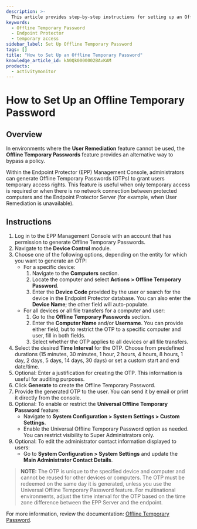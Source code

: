 ```yaml
---
description: >-
  This article provides step-by-step instructions for setting up an Offline Temporary Password in environments where the User Remediation feature cannot be used.
keywords:
  - Offline Temporary Password
  - Endpoint Protector
  - temporary access
sidebar_label: Set Up Offline Temporary Password
tags: []
title: "How to Set Up an Offline Temporary Password"
knowledge_article_id: kA0Qk0000002BAvKAM
products:
  - activitymonitor
---
```


# How to Set Up an Offline Temporary Password

## Overview

In environments where the **User Remediation** feature cannot be used, the **Offline Temporary Passwords** feature provides an alternative way to bypass a policy.

Within the Endpoint Protector (EPP) Management Console, administrators can generate Offline Temporary Passwords (OTPs) to grant users temporary access rights. This feature is useful when only temporary access is required or when there is no network connection between protected computers and the Endpoint Protector Server (for example, when User Remediation is unavailable).

## Instructions

1. Log in to the EPP Management Console with an account that has permission to generate Offline Temporary Passwords.
2. Navigate to the **Device Control** module.
3. Choose one of the following options, depending on the entity for which you want to generate an OTP:
   - For a specific device:
     1. Navigate to the **Computers** section.
     2. Locate the computer and select **Actions > Offline Temporary Password**.
     3. Enter the **Device Code** provided by the user or search for the device in the Endpoint Protector database. You can also enter the **Device Name**; the other field will auto-populate.
   - For all devices or all file transfers for a computer and user:
     1. Go to the **Offline Temporary Passwords** section.
     2. Enter the **Computer Name** and/or **Username**. You can provide either field, but to restrict the OTP to a specific computer and user, fill in both fields.
     3. Select whether the OTP applies to all devices or all file transfers.
4. Select the desired **Time Interval** for the OTP. Choose from predefined durations (15 minutes, 30 minutes, 1 hour, 2 hours, 4 hours, 8 hours, 1 day, 2 days, 5 days, 14 days, 30 days) or set a custom start and end date/time.
5. Optional: Enter a justification for creating the OTP. This information is useful for auditing purposes.
6. Click **Generate** to create the Offline Temporary Password.
7. Provide the generated OTP to the user. You can send it by email or print it directly from the console.
8. Optional: To enable or restrict the **Universal Offline Temporary Password** feature:
   - Navigate to **System Configuration > System Settings > Custom Settings**.
   - Enable the Universal Offline Temporary Password option as needed. You can restrict visibility to Super Administrators only.
9. Optional: To edit the administrator contact information displayed to users:
   - Go to **System Configuration > System Settings** and update the **Main Administrator Contact Details**.

> **NOTE:** The OTP is unique to the specified device and computer and cannot be reused for other devices or computers. The OTP must be redeemed on the same day it is generated, unless you use the Universal Offline Temporary Password feature. For multinational environments, adjust the time interval for the OTP based on the time zone difference between the EPP Server and the endpoint.

For more information, review the documentation: [Offline Temporary Password](/docs/endpointprotector/5.9.4.2/admin/offlinetemporarypassword/overview).